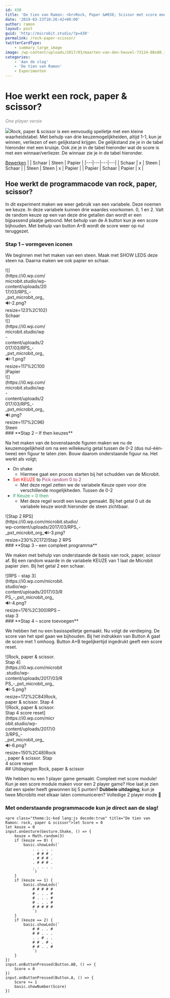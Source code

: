 ```yaml
---
id: 430
title: 'De tien van Ramon: <br>Rock, Paper &#038; Scissor met score module.'
date: '2019-03-23T10:26:42+00:00'
author: ramon
layout: post
guid: 'http://microbit.studio/?p=430'
permalink: /rock-paper-scissor/
twitterCardType:
    - summary_large_image
image: /wp-content/uploads/2017/03/maarten-van-den-heuvel-73124-88x88.jpg
categories:
    - 'Aan de slag'
    - 'De tien van Ramon'
    - Experimenten
---
```


# Hoe werkt een rock, paper &amp; scissor?

<span style="color: #808080;">*One player versie*</span>

![](https://i0.wp.com/microbit.studio/wp-content/uploads/2017/03/rock-paper-scissors-156171_640.png?resize=150%2C150)Rock, paper &amp; scissor is een eenvoudig spelletje met een kleine waarheidstabel. Met behulp van drie keuzemogelijkheiden, altijd 1-1, kun je winnen, verliezen of een gelijkstand krijgen. De gelijkstand zie je in de tabel hieronder met een kruisje. Ook zie je in de tabel hieronder wat de score is met een winnaar/verliezer. De winnaar zie je in de tabel hieronder.

[Bewerken](http://microbit.studio/wp-admin/tools.php?page=tablepress&action=edit&table_id=2)
|  | Schaar | Steen | Papier |
|---|---|---|---|
| Schaar | x | Steen | Schaar |
| Steen | Steen | x | Papier |
| Papier | Schaar | Papier | x |

## Hoe werkt de programmacode van rock, paper, scissor?

In dit experiment maken we weer gebruik van een variabele. Deze noemen we keuze. In deze variabele kunnen drie waardes voorkomen. 0, 1 en 2. Valt de random keuze op een van deze drie getallen dan wordt er een bijpassend plaatje getoond. Met behulp van de A button kun je een score bijhouden. Met behulp van button A+B wordt de score weer op nul teruggezet.

### **Stap 1 – vormgeven iconen**

We beginnen met het maken van een steen. Maak met SHOW LEDS deze steen na. Daarna maken we ook papier en schaar.

<div class="wp-caption alignleft" id="attachment_444" style="width: 133px">![](https://i0.wp.com/microbit.studio/wp-content/uploads/2017/03/RPS_-_pxt_microbit_org_🔊-2.png?resize=123%2C102)Schaar

</div><div class="wp-caption alignleft" id="attachment_443" style="width: 127px">![](https://i0.wp.com/microbit.studio/wp-content/uploads/2017/03/RPS_-_pxt_microbit_org_🔊-1.png?resize=117%2C100)Papier

</div><div class="wp-caption alignleft" id="attachment_441" style="width: 127px">![](https://i0.wp.com/microbit.studio/wp-content/uploads/2017/03/RPS_-_pxt_microbit_org_🔊.png?resize=117%2C96)Steen

</div>### **Stap 2 – If then keuzes**

Na het maken van de bovenstaande figuren maken we nu de keuzemogelijkheid om na een willekeurig getal tussen de 0-2 (dus nul-één-twee) een figuur te laten zien. Bouw daarom onderstaande figuur na. Het werkt als volgt;

- On shake 
    - Hiermee gaat een proces starten bij het schudden van de Microbit.
- <span style="color: #ff0000;">Set KEUZE</span> to <span style="color: #993366;">Pick random 0 to 2</span>
    - Met deze regel zetten we de variabele Keuze open voor drie verschillende mogelijkheden. Tussen de 0-2
- <span style="color: #339966;">If Keuze = 0 then</span>
    - Met deze regel wordt een keuze gemaakt. Bij het getal 0 uit de variabele keuze wordt hieronder de steen zichtbaar.

<div class="wp-caption alignleft" id="attachment_448" style="width: 240px">![Stap 2 RPS](https://i0.wp.com/microbit.studio/wp-content/uploads/2017/03/RPS_-_pxt_microbit_org_🔊-3.png?resize=230%2C172)Stap 2 RPS

</div>### **Stap 3 – een compleet programma** 

We maken met behulp van onderstaande de basis van rock, paper, scissor af. Bij een random waarde in de variabele KEUZE van 1 laat de Microbit papier zien. Bij het getal 2 een schaar.

<div class="wp-caption alignleft" id="attachment_449" style="width: 186px">![RPS - stap 3](https://i0.wp.com/microbit.studio/wp-content/uploads/2017/03/RPS_-_pxt_microbit_org_🔊-4.png?resize=176%2C300)RPS – stap 3

</div>### **Stap 4 – score toevoegen**

We hebben het nu een basisspelletje gemaakt. Nu volgt de verdieping. De score van het spel gaan we bijhouden. Bij het indrukken van Button A gaat de score met 1 omhoog. Button A+B tegelijkertijd ingedrukt geeft een score reset.

<div class="wp-caption alignleft" id="attachment_450" style="width: 182px">![Rock, paper & scissor. Stap 4](https://i0.wp.com/microbit.studio/wp-content/uploads/2017/03/RPS_-_pxt_microbit_org_🔊-5.png?resize=172%2C84)Rock, paper &amp; scissor. Stap 4

</div><div class="wp-caption alignleft" id="attachment_451" style="width: 160px">![Rock, paper & scissor. Stap 4 score reset](https://i0.wp.com/microbit.studio/wp-content/uploads/2017/03/RPS_-_pxt_microbit_org_🔊-6.png?resize=150%2C48)Rock, paper &amp; scissor. Stap 4 score reset

</div>## Uitdagingen Rock, paper &amp; scissor

We hebben nu een 1 player game gemaakt. Compleet met score module! Kun je een score module maken voor een 2 player game? Hoe laat je zien dat een speler heeft gewonnen bij 5 punten? **Dubbele uitdaging;** kun je twee Microbits met elkaar laten communiceren? Volledige 2 player mode 🙂

### Met onderstaande programmacode kun je direct aan de slag!

```
<pre class="theme:1c-kod lang:js decode:true" title="De tien van Ramon: rock, paper & scissor">let Score = 0
let keuze = 0
input.onGesture(Gesture.Shake, () => {
    keuze = Math.random(3)
    if (keuze == 0) {
        basic.showLeds(`
            . . . . .
            . # # # .
            . # # # .
            . # # # .
            . . . . .
            `)
    }
    if (keuze == 1) {
        basic.showLeds(`
            # # # # #
            # . . . #
            # . . . #
            # . . . #
            # # # # #
            `)
    }
    if (keuze == 2) {
        basic.showLeds(`
            # # . . #
            # # . . .
            . . # . .
            # # . # .
            # # . . #
            `)
    }
})
input.onButtonPressed(Button.AB, () => {
    Score = 0
})
input.onButtonPressed(Button.A, () => {
    Score += 1
    basic.showNumber(Score)
})
```
